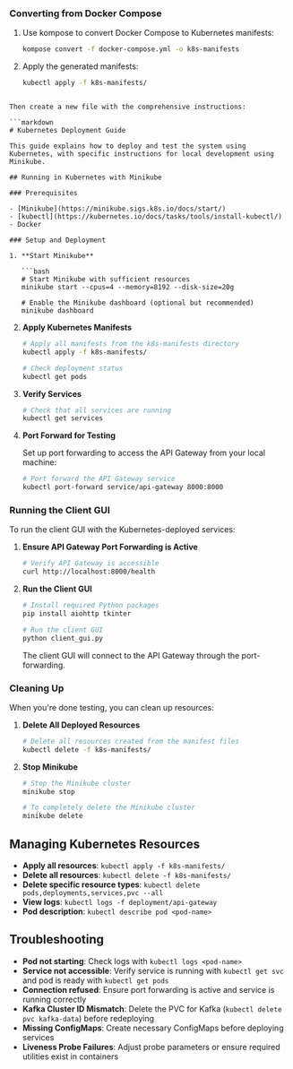 ### Converting from Docker Compose

1. Use kompose to convert Docker Compose to Kubernetes manifests:

   ```bash
   kompose convert -f docker-compose.yml -o k8s-manifests
   ```

2. Apply the generated manifests:
   ```bash
   kubectl apply -f k8s-manifests/
   ```

````

Then create a new file with the comprehensive instructions:

```markdown
# Kubernetes Deployment Guide

This guide explains how to deploy and test the system using Kubernetes, with specific instructions for local development using Minikube.

## Running in Kubernetes with Minikube

### Prerequisites

- [Minikube](https://minikube.sigs.k8s.io/docs/start/)
- [kubectl](https://kubernetes.io/docs/tasks/tools/install-kubectl/)
- Docker

### Setup and Deployment

1. **Start Minikube**

   ```bash
   # Start Minikube with sufficient resources
   minikube start --cpus=4 --memory=8192 --disk-size=20g

   # Enable the Minikube dashboard (optional but recommended)
   minikube dashboard
````

2. **Apply Kubernetes Manifests**

   ```bash
   # Apply all manifests from the k8s-manifests directory
   kubectl apply -f k8s-manifests/

   # Check deployment status
   kubectl get pods
   ```

3. **Verify Services**

   ```bash
   # Check that all services are running
   kubectl get services
   ```

4. **Port Forward for Testing**

   Set up port forwarding to access the API Gateway from your local machine:

   ```bash
   # Port forward the API Gateway service
   kubectl port-forward service/api-gateway 8000:8000
   ```

### Running the Client GUI

To run the client GUI with the Kubernetes-deployed services:

1. **Ensure API Gateway Port Forwarding is Active**

   ```bash
   # Verify API Gateway is accessible
   curl http://localhost:8000/health
   ```

2. **Run the Client GUI**

   ```bash
   # Install required Python packages
   pip install aiohttp tkinter

   # Run the client GUI
   python client_gui.py
   ```

   The client GUI will connect to the API Gateway through the port-forwarding.

### Cleaning Up

When you're done testing, you can clean up resources:

1. **Delete All Deployed Resources**

   ```bash
   # Delete all resources created from the manifest files
   kubectl delete -f k8s-manifests/
   ```

2. **Stop Minikube**

   ```bash
   # Stop the Minikube cluster
   minikube stop

   # To completely delete the Minikube cluster
   minikube delete
   ```

## Managing Kubernetes Resources

- **Apply all resources**: `kubectl apply -f k8s-manifests/`
- **Delete all resources**: `kubectl delete -f k8s-manifests/`
- **Delete specific resource types**: `kubectl delete pods,deployments,services,pvc --all`
- **View logs**: `kubectl logs -f deployment/api-gateway`
- **Pod description**: `kubectl describe pod <pod-name>`

## Troubleshooting

- **Pod not starting**: Check logs with `kubectl logs <pod-name>`
- **Service not accessible**: Verify service is running with `kubectl get svc` and pod is ready with `kubectl get pods`
- **Connection refused**: Ensure port forwarding is active and service is running correctly
- **Kafka Cluster ID Mismatch**: Delete the PVC for Kafka (`kubectl delete pvc kafka-data`) before redeploying
- **Missing ConfigMaps**: Create necessary ConfigMaps before deploying services
- **Liveness Probe Failures**: Adjust probe parameters or ensure required utilities exist in containers

```

```
